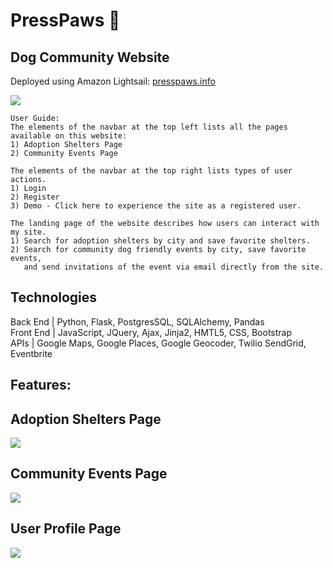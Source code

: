 # PressPaws :dog:

## Dog Community Website
Deployed using Amazon Lightsail: [presspaws.info](http://presspaws.info)

![](GIPHYs/Homepage.gif)

```
User Guide:
The elements of the navbar at the top left lists all the pages available on this website: 
1) Adoption Shelters Page
2) Community Events Page

The elements of the navbar at the top right lists types of user actions. 
1) Login 
2) Register
3) Demo - Click here to experience the site as a registered user.

The landing page of the website describes how users can interact with my site. 
1) Search for adoption shelters by city and save favorite shelters.
2) Search for community dog friendly events by city, save favorite events,
   and send invitations of the event via email directly from the site.
```
## Technologies
Back End | Python, Flask, PostgresSQL, SQLAlchemy, Pandas </br>
Front End | JavaScript, JQuery, Ajax, Jinja2, HMTL5, CSS, Bootstrap </br>
APIs | Google Maps, Google Places, Google Geocoder, Twilio SendGrid, Eventbrite </br>

## Features:

## Adoption Shelters Page
![](GIPHYs/Shelters.gif)

## Community Events Page
![](GIPHYs/Events.gif)

## User Profile Page
![](GIPHYs/Profile.gif)





